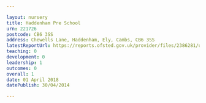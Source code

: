 ```yaml
---

layout: nursery
title: Haddenham Pre School
urn: 221726
postcode: CB6 3SS
address: Chewells Lane, Haddenham, Ely, Cambs, CB6 3SS
latestReportUrl: https://reports.ofsted.gov.uk/provider/files/2386281/urn/221726.pdf
teaching: 0
development: 0
leadership: 1
outcomes: 0
overall: 1
date: 01 April 2018 
datePublish: 30/04/2014

---
```

